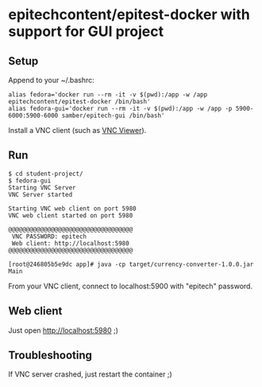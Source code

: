 
# epitechcontent/epitest-docker with support for GUI project

## Setup

Append to your ~/.bashrc:

```
alias fedora='docker run --rm -it -v $(pwd):/app -w /app epitechcontent/epitest-docker /bin/bash'
alias fedora-gui='docker run --rm -it -v $(pwd):/app -w /app -p 5900-6000:5900-6000 samber/epitech-gui /bin/bash'
```

Install a VNC client (such as [VNC Viewer](https://www.realvnc.com/en/connect/download/viewer/)).

## Run

```
$ cd student-project/
$ fedora-gui
Starting VNC Server
VNC Server started

Starting VNC web client on port 5980
VNC web client started on port 5980

@@@@@@@@@@@@@@@@@@@@@@@@@@@@@@@@@@@
 VNC PASSWORD: epitech
 Web client: http://localhost:5980
@@@@@@@@@@@@@@@@@@@@@@@@@@@@@@@@@@@

[root@246805b5e9dc app]# java -cp target/currency-converter-1.0.0.jar Main
```

From your VNC client, connect to localhost:5900 with "epitech" password.

## Web client

Just open [http://localhost:5980](http://localhost:5980) ;)

## Troubleshooting

If VNC server crashed, just restart the container ;)